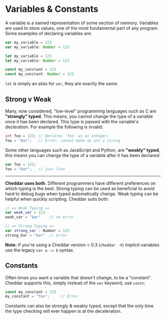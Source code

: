 # Variables & Constants

A variable is a named representation of some section of memory. Variables are used to store values, one of the most fundamental part of any program. Some examples of declaring variables are:

```js
var my_variable = 123
var my_variable: Number = 123

let my_variable = 123
let my_variable: Number = 123

const my_constant = 123
const my_constant: Number = 123
```

`let` is simply an alias for `var`, they are exactly the same.

## Strong v Weak

Many, now considered, "low-level" programming languages such as C are **"strongly" typed**. This means, you cannot change the type of a variable once it has been declared. This type is passed with the variable's decleration. For example the following is invalid:

```c
int foo = 123; // Declares `foo` as an integer;
foo = "bar";   // Error: cannot make an int a string
```

Some other languages such as JavaScript and Python, are **"weakly" typed**, this means you can change the type of a variable after it has been declared:

```js
var foo = 123;
foo = "bar";   // just fine
```

---

**Cheddar uses both**. Different programmers have different preferences on which typing is the best. Strong typing can be used as beneficial to avoid hard to debug bugs when typed automatically change. Weak typing can be helpful when quickly scripting. Cheddar suits both:

```swift
// == Weak Typing ==
var weak_var = 123
weak_var = "bar"    // no error

// == Strong Typing ==
var strong_var : Number = 123
strong_bar = "bar"  // error
```

**Note:** If you're using a Cheddar version < 0.3 (`cheddar -V`) implicit variables use the legacy `var a := b` syntax.

## Constants

Often times you want a variable that doesn't change, to be a "constant". Cheddar supports this, simply instead of the `var` keyword, use `const`:

```js
const my_constant = 123
my_constant = "foo";     // Error
```

Constants can also be strongly & weakly typed, except that the only time the type checking will ever happen is at the deceleration. 
